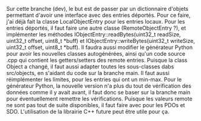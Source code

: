 Sur cette branche (dev), le but est de passer par un dictionnaire d'objets permettant d'avoir une interface avec des entries déportés.
Pour ce faire, j'ai déjà fait la classe LocalObjectEntry pour les entries locaux.
Pour les entries déportés, il faut faire une autre classe (RemoteObjectEntry ?), et implémenter les méthodes IObjectEntry::readBytes(uint32_t readSize, uint32_t offset, uint8_t *buff) et IObjectEntry::writeBytes(uint32_t writeSize, uint32_t offset, uint8_t *buff).
Il faudra aussi modifier le générateur Python pour avoir les nouvelles classes autogénérées, ainsi qu'un code source .cpp qui contient les getters/setters des remote entries.
Puisque la class Object a changé, il faut aussi adapter toutes les sous-classes dabs src/objects, en s'aidant du code sur la branche main.
Il faut aussi réimplémenter les limites, pour les entries qui ont un min-max.
Pour le générateur Python, la nouvelle version n'a plus du tout de vérification des données comme il y avait avant, il faut donc se baser sur la branche main pour éventuellement remettre les vérifications.
Puisque les valeurs remote ne sont pas tout de suite disponibles, il faut faire avec pour les PDOs et SDO. L'utilisation de la librairie C++ future peut être utile pour ça.